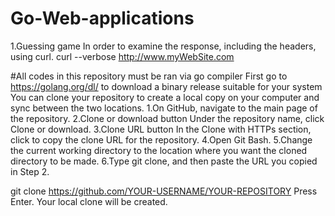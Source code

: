 # Go-Web-applications
1.Guessing game 
In order to examine the response, including the headers, using curl.
curl --verbose http://www.myWebSite.com

#All codes in this repository must be ran via go compiler 
First go to https://golang.org/dl/ to download a binary release suitable for your system
You can clone your repository to create a local copy on your computer and sync between the two locations. 1.On GitHub, navigate to the main page of the repository.
2.Clone or download button Under the repository name, click Clone or download. 
3.Clone URL button In the Clone with HTTPs section, click to copy the clone URL for the repository. 
4.Open Git Bash. 
5.Change the current working directory to the location where you want the cloned directory to be made. 6.Type git clone, and then paste the URL you copied in Step 2.

git clone https://github.com/YOUR-USERNAME/YOUR-REPOSITORY Press Enter. Your local clone will be created.
